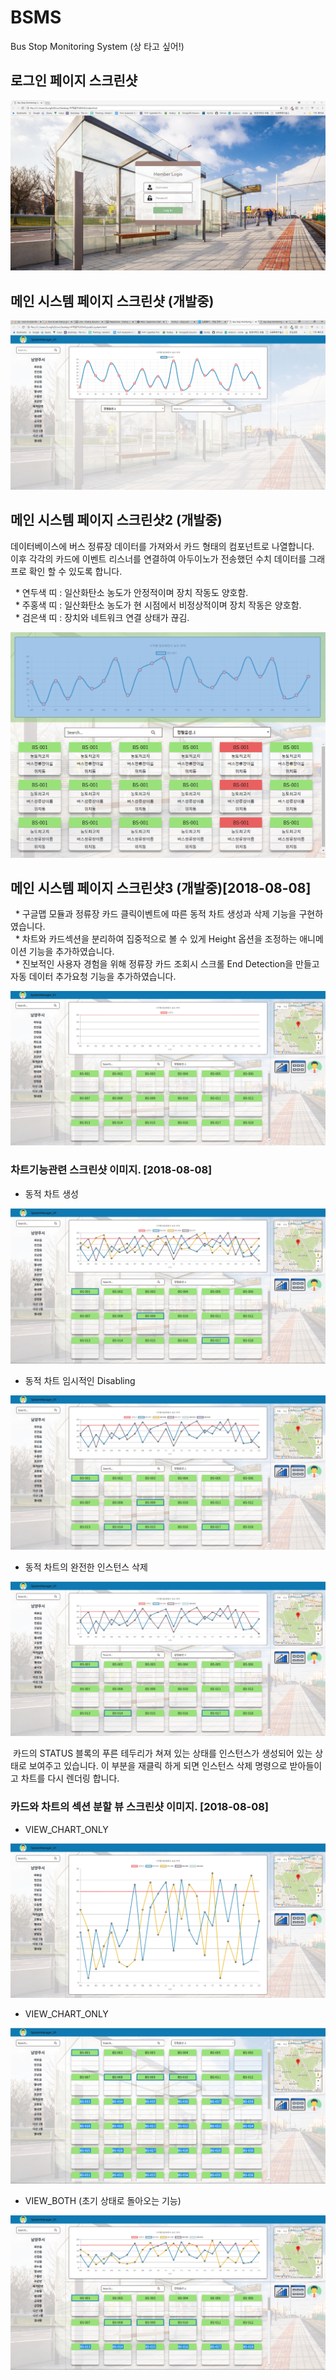 # BSMS
Bus Stop Monitoring System (상 타고 싶어!)


## 로그인 페이지 스크린샷

![login](https://github.com/NamYang-MinusZ/BSMS/blob/master/public/Samples/loginindex_1.PNG?raw=true)

## 메인 시스템 페이지 스크린샷 (개발중)

![system](https://github.com/NamYang-MinusZ/BSMS/blob/master/public/Samples/MainSystem_1.PNG?raw=true)


## 메인 시스템 페이지 스크린샷2 (개발중)

데이터베이스에 버스 정류장 데이터를 가져와서 카드 형태의 컴포넌트로 나열합니다.  
이후 각각의 카드에 이벤트 리스너를 연결하여 아두이노가 전송했던 수치 데이터를 그래프로 확인 할 수 있도록 합니다.  
  
&nbsp; * 연두색 띠 : 일산화탄소 농도가 안정적이며 장치 작동도 양호함.  
&nbsp; * 주홍색 띠 : 일산화탄소 농도가 현 시점에서 비정상적이며 장치 작동은 양호함.  
&nbsp; * 검은색 띠 : 장치와 네트워크 연결 상태가 끊김.   

![system_2](https://github.com/NamYang-MinusZ/BSMS/blob/master/public/Samples/MainSystem_2.PNG?raw=true)

## 메인 시스템 페이지 스크린샷3 (개발중)[2018-08-08]

&nbsp; * 구글맵 모듈과 정류장 카드 클릭이벤트에 따른 동적 차트 생성과 삭제 기능을 구현하였습니다.  
&nbsp; * 차트와 카드섹션을 분리하여 집중적으로 볼 수 있게 Height 옵션을 조정하는 애니메이션 기능을 추가하였습니다.  
&nbsp; * 진보적인 사용자 경험을 위해 정류장 카드 조회시 스크롤 End Detection을 만들고 자동 데이터 추가요청 기능을 추가하였습니다.  

![system_3](https://github.com/NamYang-MinusZ/BSMS/blob/master/public/Samples/MainSystem_Google_Map_1.PNG?raw=true)

### 차트기능관련 스크린샷 이미지. [2018-08-08]

* 동적 차트 생성  

![Dynamic_Chart_1](https://github.com/NamYang-MinusZ/BSMS/blob/master/public/Samples/Dynamic_Chart_1.PNG?raw=true)

* 동적 차트 임시적인 Disabling  

![Dynamic_Chart_Disable_1](https://github.com/NamYang-MinusZ/BSMS/blob/master/public/Samples/Dynamic_Chart_Disable_1.PNG?raw=true)

* 동적 차트의 완전한 인스턴스 삭제  

![Dynamic_Chart_Remove_Instance_1](https://github.com/NamYang-MinusZ/BSMS/blob/master/public/Samples/Dynamic_Chart_Remove_Instance_1.PNG?raw=true)

 &nbsp;카드의 STATUS 블록의 푸른 테두리가 쳐져 있는 상태를 인스턴스가 생성되어 있는 상태로 보여주고 있습니다. 이 부분을 재클릭 하게 되면 인스턴스 삭제 명령으로 받아들이고 차트를 다시 렌더링 합니다.  

 ### 카드와 차트의 섹션 분할 뷰 스크린샷 이미지. [2018-08-08]

 * VIEW_CHART_ONLY  

 ![View_Chart_Only_1](https://github.com/NamYang-MinusZ/BSMS/blob/master/public/Samples/View_Chart_Only_1.PNG?raw=true)

 * VIEW_CHART_ONLY  

 ![View_Card_Only_1](https://github.com/NamYang-MinusZ/BSMS/blob/master/public/Samples/View_Card_Only_1.PNG?raw=true)

 * VIEW_BOTH (초기 상태로 돌아오는 기능)  

 ![View_Both_1](https://github.com/NamYang-MinusZ/BSMS/blob/master/public/Samples/View_Both_1.PNG?raw=true)



